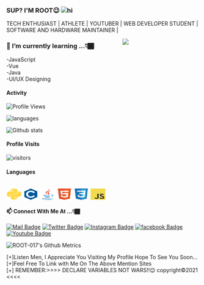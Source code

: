 ### SUP? I'M ROOT😉 <img src="https://user-images.githubusercontent.com/1303154/88677602-1635ba80-d120-11ea-84d8-d263ba5fc3c0.gif" width="28px" alt="hi">
TECH ENTHUSIAST | ATHLETE | YOUTUBER | WEB DEVELOPER STUDENT | SOFTWARE AND HARDWARE MAINTAINER |


<img align='right' src='https://user-images.githubusercontent.com/5713670/87202985-820dcb80-c2b6-11ea-9f56-7ec461c497c3.gif' width='200"'>

### 🌱 I’m currently learning ...👇🏾</br>
-JavaScript</br>
-Vue</br>
-Java</br>
-UI/UX Designing</br>

#### Activity
<!--START_SECTION:waka-->

![Profile Views](http://img.shields.io/badge/Profile%20Views-25-blue)

![languages](https://github-readme-stats.vercel.app/api/top-langs/?username=ROOT-017&layout=compact&theme=chartreuse-dark)


<!--END_SECTION:waka-->



![Github stats](https://github-readme-stats.vercel.app/api?username=ROOT-017&show_icons=true&count_private=true&theme=chartreuse-dark)
 
 #### Profile Visits 
![visitors](https://visitor-badge.glitch.me/badge?page_id=ROOT-017)

 #### Languages 


<div style="
  div{padding:20px;
    margin:20px;
  border-style:red:
    backgrown color:maroon">
<div style="display: inline_block"><br>
  <img align="center" alt="Uly-Js" height="30" width="40" src="https://raw.githubusercontent.com/devicons/devicon/master/icons/python/python-plain.svg">
  <img align="center" alt="Uly-Ts" height="30" width="40" src="https://raw.githubusercontent.com/devicons/devicon/master/icons/c/c-plain.svg">
  <img align="center" alt="Uly-Java" height="30" width="40" src="https://raw.githubusercontent.com/devicons/devicon/master/icons/java/java-original.svg">
  <img align="center" alt="Uly-HTML" height="30" width="40" src="https://raw.githubusercontent.com/devicons/devicon/master/icons/html5/html5-original.svg">
  <img align="center" alt="Uly-CSS" height="30" width="40" src="https://raw.githubusercontent.com/devicons/devicon/master/icons/css3/css3-original.svg">
  <img align="center" alt="Uly-Javascript" height="30" width="40" src="https://raw.githubusercontent.com/devicons/devicon/master/icons/javascript/javascript-original.svg">
  
</div>
</div>
 
<!--- Nothing important--->
#### 📫 Connect With Me At ...👇🏾


[![Mail Badge](https://img.shields.io/badge/-NKWETACHA_TERENCE-c0392b?style=flat&labelColor=c0392b&logo=gmail&logoColor=white)](mailto:nkwetachaterence17@gmail.com)
[![Twitter Badge](https://img.shields.io/badge/-@RootMultivate-1ca0f1?style=flat&labelColor=1ca0f1&logo=twitter&logoColor=white&link=https://twitter.com/RootMultivate)](https://twitter.com/RootMultivate/) 
[![Instagram Badge](https://img.shields.io/badge/-@jeezyway_terence-ef4c5d?style=flat&labelColor=ef4c5d&logo=instagram&logoColor=white)](https://www.instagram.com/jeezyway_terence/)
[![facebook Badge](https://img.shields.io/badge/-@Jeezyway_Terence-405DE6?style=flat&labelColor=5851DB&logo=facebook&logoColor=white)](https://www.facebook.com/profile.php?id=100009315999653)
[![Youtube Badge](https://img.shields.io/badge/-@ROOT_TECH-cc3300?style=flat&labelColor=cc3300&logo=youtube&logoColor=white)](https://www.youtube.com/channel/UCGv3no5_J8aZLNi-SRxNVNg/)

<!---My code is public not protected except the copyright statement-->

<p>
    <img width="600"  
         src="https://metrics.lecoq.io/ROOT-017?id=ROOT-017" 
         alt="ROOT-017's Github Metrics"
    />
</p>
<!--each day i run out of inspiration --->
<!--
#### What About This Master Piece:
[<img src="https://now-playing-codestackr.vercel.app/api/spotify-playing" alt="pro-prodipto's Spotify List" width="100%" />](https://open.spotify.com/playlist/1DQ8pUggS06YZk1u7tuTEC)
-->

[+]Listen Men, I Appreciate You Visiting My Profile Hope To See You Soon...</BR>
[+]Feel Free To Link with Me On The Above Mention Sites</br>
[+] REMEMBER:>>>> DECLARE VARIABLES NOT WARS!!😉 copyright©2021 <<<<</b>
